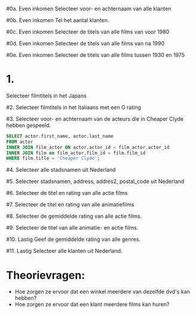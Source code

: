 #0a. Even inkomen
Selecteer voor- en achternaam van alle klanten

#0b. Even inkomen
Tel het aantal klanten.

#0c. Even inkomen
Selecteer de titels van alle films van voor 1980

#0d. Even inkomen
Selecteer de titels van alle films van na 1990

#0e. Even inkomen
Selecteer de titels van alle films tussen 1930 en 1975

# 1.
Selecteer filmtitels in het Japans

#2. 
Selecteer filmtitels in het Italiaans met een G rating

#3.
Selecteer voor- en achternaam van de acteurs die in Cheaper Clyde hebben gespeeld.

```sql
SELECT actor.first_name, actor.last_name
FROM actor
INNER JOIN film_actor ON actor.actor_id = film_actor.actor_id
INNER JOIN film on film_actor.film_id = film.film_id
WHERE film.title = 'Cheaper Clyde';
```

#4.
Selecteer alle stadsnamen uit Nederland

#5. 
Selecteer stadsnamen, address, addres2, postal_code uit Nederland

#6. 
Selecteer de titel en rating van alle actie films

#7.
Selecteer de titel en rating van alle animatiefilms

#8.
Selecteer de gemiddelde rating van alle actie films.

#9.
Selecteer de titel van alle animatie- en actie films.

#10. Lastig
Geef de gemiddelde rating van alle genres.

#11. Lastig
Selecteer alle klanten uit Nederland.

# Theorievragen:

 * Hoe zorgen ze ervoor dat een winkel meerdere van dezelfde dvd's kan hebben?
 * Hoe zorgen ze ervoor dat een klant meerdere films kan huren?



